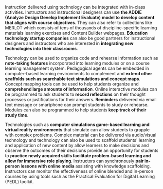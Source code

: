 Instruction delivered using technology can be integrated with in-class activities. Instructors and instructional designers can use **the ADDIE (Analyze Design Develop Implement Evaluate) model to develop content that aligns with course objectives**. They can also refer to collections like MERLOT which consists of tens of thousands of discipline-specific learning materials learning exercises and Content Builder webpages. **Education technology startup companies** can also be good partners for instructional designers and instructors who are interested in **integrating new technologies into their classrooms**.

Technology can be used to organize code and rehearse information such as **note-taking features** incorporated into learning modules or on a course learning management system. Pedagogical agents can be embedded in computer-based learning environments to complement and **extend other scaffolds such as searchable text simulations and concept maps**. Concept mapping tools can be used to help students organize and **comprehend large amounts of information**. Online interactive modules can be programmed to ask students to **record reflections** on their thought processes or justifications for their answers. **Reminders** delivered via email text message or smartphone can prompt students to study or rehearse. Modules can also be programmed to help students **keep track of their study time**.

Technologies such as **computer simulations game-based learning and virtual reality environments** that simulate can allow students to grapple with complex problems. Complex material can be delivered via audio/visual technology and technology can also be used to scaffold students' learning and application of new content by allow learners to make decisions and observe the outcomes of their decisions provide an opportunity for students to **practice newly acquired skills facilitate problem-based learning and allow for immersive role playing**. Instructors can synchronously **pair in-person lessons with online media** assisting with knowledge scaffolding. Instructors can monitor the effectiveness of online blended and in-person courses by using tools such as the Practical Evaluation for Digital Learning (PEDL) toolkit.